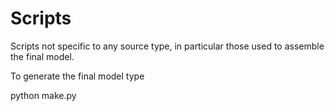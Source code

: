 # Scripts

Scripts not specific to any source type, in particular those used to assemble the final model.

To generate the final model type

python make.py
